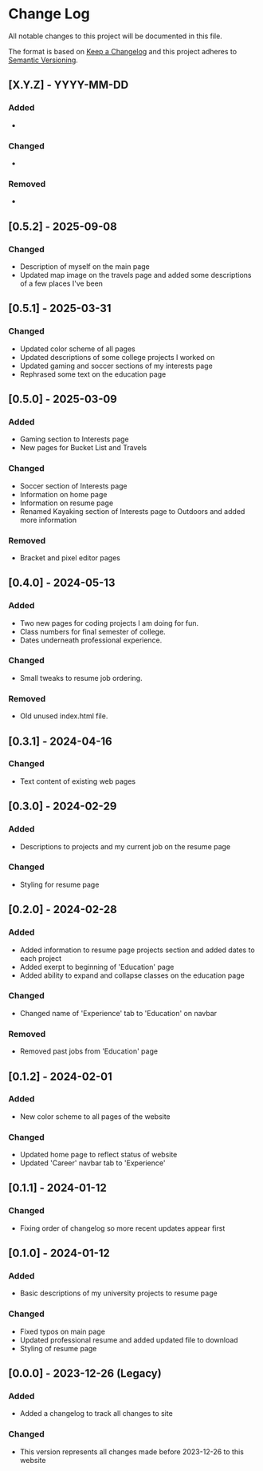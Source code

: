 # Change Log
All notable changes to this project will be documented in this file.
 
The format is based on [Keep a Changelog](http://keepachangelog.com/)
and this project adheres to [Semantic Versioning](http://semver.org/).

## [X.Y.Z] - YYYY-MM-DD
### Added
- 

### Changed
- 

### Removed
-

## [0.5.2] - 2025-09-08

### Changed
- Description of myself on the main page
- Updated map image on the travels page and added some descriptions of a few places I've been

## [0.5.1] - 2025-03-31

### Changed
- Updated color scheme of all pages
- Updated descriptions of some college projects I worked on
- Updated gaming and soccer sections of my interests page
- Rephrased some text on the education page

## [0.5.0] - 2025-03-09
### Added
- Gaming section to Interests page
- New pages for Bucket List and Travels

### Changed
- Soccer section of Interests page
- Information on home page
- Information on resume page
- Renamed Kayaking section of Interests page to Outdoors and added more information

### Removed
- Bracket and pixel editor pages

## [0.4.0] - 2024-05-13
### Added
- Two new pages for coding projects I am doing for fun.
- Class numbers for final semester of college.
- Dates underneath professional experience.

### Changed
- Small tweaks to resume job ordering.

### Removed
- Old unused index.html file.

## [0.3.1] - 2024-04-16

### Changed
- Text content of existing web pages

## [0.3.0] - 2024-02-29
### Added
- Descriptions to projects and my current job on the resume page

### Changed
- Styling for resume page

## [0.2.0] - 2024-02-28
### Added
- Added information to resume page projects section and added dates to each project
- Added exerpt to beginning of 'Education' page
- Added ability to expand and collapse classes on the education page

### Changed
- Changed name of 'Experience' tab to 'Education' on navbar

### Removed
- Removed past jobs from 'Education' page

## [0.1.2] - 2024-02-01
### Added
- New color scheme to all pages of the website

### Changed
- Updated home page to reflect status of website
- Updated 'Career' navbar tab to 'Experience'

## [0.1.1] - 2024-01-12

### Changed
- Fixing order of changelog so more recent updates appear first


## [0.1.0] - 2024-01-12
### Added
- Basic descriptions of my university projects to resume page

### Changed
- Fixed typos on main page
- Updated professional resume and added updated file to download
- Styling of resume page

## [0.0.0] - 2023-12-26 (Legacy)

### Added
- Added a changelog to track all changes to site

### Changed
- This version represents all changes made before 2023-12-26 to this website
